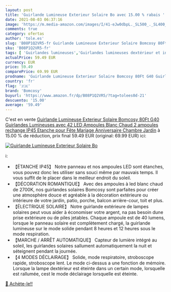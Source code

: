 ```yaml
---
layout: post
title: 'Guirlande Lumineuse Exterieur Solaire Bo avec 15.00 % rabais '
date: 2021-08-03 06:37:16
image: 'https://m.media-amazon.com/images/I/41-eJw0dbpL._SL500_._SL400_.jpg'
comments: true
category: ofertas
author: 'tole.es'
slug: 'B08P1Q2VR5-fr Guirlande Lumineuse Exterieur Solaire Bomcosy 80Ft G40...'
sku: 'B08P1Q2VR5-fr'
tags: [ 'Guirlandes lumineuses','Guirlandes lumineuses dextérieur et intérieur','Luminaires et Éclairage','Luminaires et éclairage','bomcosy', ]
actualPrice: 59.49 EUR
currency: EUR
price: 59.49
comparePrice: 69.99 EUR
prodname: 'Guirlande Lumineuse Exterieur Solaire Bomcosy 80Ft G40 Guirlandes Lumineuses avec 42 LED Ampoules Blanc Chaud  2 ampoules rechange  IP45 Etanche  pour Fête  Mariage  Anniversaire  Chambre  Jardin'
country: 'fr'
flag: '🇫🇷'
brand: 'Bomcosy'
buyurl: 'https://www.amazon.fr/dp/B08P1Q2VR5/?tag=tolees0d-21'
descuento: '15.00'
average: '59.49'
---
```


C'est en vente [Guirlande Lumineuse Exterieur Solaire Bomcosy 80Ft G40 Guirlandes Lumineuses avec 42 LED Ampoules Blanc Chaud  2 ampoules rechange  IP45 Etanche  pour Fête  Mariage  Anniversaire  Chambre  Jardin](https://www.amazon.fr/dp/B08P1Q2VR5/?tag=tolees0d-21)  à  15.00 % de réduction, prix final  59.49 EUR (original: 69.99 EUR) ici:

[![Guirlande Lumineuse Exterieur Solaire Bo](https://m.media-amazon.com/images/I/41-eJw0dbpL._SL500_._SL400_.jpg)](https://www.amazon.fr/dp/B08P1Q2VR5/?tag=tolees0d-21)

ℹ️:

- 【ÉTANCHE IP45】 Notre panneau et nos ampoules LED sont étanches, vous pouvez donc les utiliser sans souci même par mauvais temps. Il vous suffit de le placer dans le meilleur endroit du soleil.
- 【DÉCORATION ROMANTIQUE】 Avec des ampoules à led blanc chaud de 2700K, nos guirlandes solaires Bomcosy sont parfaites pour créer une atmosphère douce et agréable à la décoration extérieure ou intérieure de votre jardin, patio, porche, balcon arrière-cour, toit et plus.
- 【ÉLECTRIQUE SOLAIRE】 Notre guirlande extérieure de lampes solaires peut vous aider à économiser votre argent, na pas besoin dune prise extérieure ou de piles jetables. Chaque ampoule est de 40 lumens, lorsque le panneau solaire est complètement chargé, la guirlande lumineuse sur le mode solide pendant 8 heures et 12 heures sous le mode respiration.
- 【MARCHE / ARRÊT AUTOMATIQUE】 Capteur de lumière intégré au soleil, les guirlandes solaires sallument automatiquement la nuit et séteignent pendant la journée.
- 【4 MODES DÉCLAIRAGE】 Solide, mode respiratoire, stroboscope rapide, stroboscope lent. Le mode ci-dessus a une fonction de mémoire. Lorsque la lampe dextérieur est éteinte dans un certain mode, lorsquelle est rallumée, cest le mode déclairage lorsquelle est éteinte.

[🛒 Achète-le!!](https://www.amazon.fr/dp/B08P1Q2VR5/?tag=tolees0d-21)
